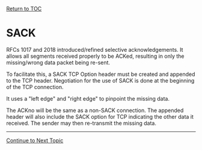 <a href="https://github.com/CyberTrainingUSAF/08-Network-Programming/blob/master/00-Table-of-Contents.md" > Return to TOC </a>

# SACK

RFCs 1017 and 2018 introduced/refined selective acknowledgements. It allows all segments received properly to be ACKed, resulting in only the missing/wrong data packet being re-sent.

To facilitate this, a SACK TCP Option header must be created and appended to the TCP header. Negotiation for the use of SACK is done at the beginning of the TCP connection.

It uses a "left edge" and "right edge" to pinpoint the missing data.

The ACKno will be the same as a non-SACK connection. The appended header will also include the SACK option for TCP indicating the other data it received. The sender may then re-transmit the missing data.

---
<a href="https://github.com/CyberTrainingUSAF/08-Network-Programming/blob/master/06-osi-layer-4/tcp-handshake.md" > Continue to Next Topic </a>
